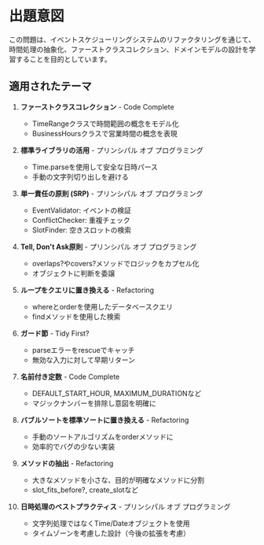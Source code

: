 # 出題意図

この問題は、イベントスケジューリングシステムのリファクタリングを通じて、時間処理の抽象化、ファーストクラスコレクション、ドメインモデルの設計を学習することを目的としています。

## 適用されたテーマ

1. **ファーストクラスコレクション** - Code Complete
   - TimeRangeクラスで時間範囲の概念をモデル化
   - BusinessHoursクラスで営業時間の概念を表現

2. **標準ライブラリの活用** - プリンシパル オブ プログラミング
   - Time.parseを使用して安全な日時パース
   - 手動の文字列切り出しを避ける

3. **単一責任の原則 (SRP)** - プリンシパル オブ プログラミング
   - EventValidator: イベントの検証
   - ConflictChecker: 重複チェック
   - SlotFinder: 空きスロットの検索

4. **Tell, Don't Ask原則** - プリンシパル オブ プログラミング
   - overlaps?やcovers?メソッドでロジックをカプセル化
   - オブジェクトに判断を委譲

5. **ループをクエリに置き換える** - Refactoring
   - whereとorderを使用したデータベースクエリ
   - findメソッドを使用した検索

6. **ガード節** - Tidy First?
   - parseエラーをrescueでキャッチ
   - 無効な入力に対して早期リターン

7. **名前付き定数** - Code Complete
   - DEFAULT_START_HOUR, MAXIMUM_DURATIONなど
   - マジックナンバーを排除し意図を明確に

8. **バブルソートを標準ソートに置き換える** - Refactoring
   - 手動のソートアルゴリズムをorderメソッドに
   - 効率的でバグの少ない実装

9. **メソッドの抽出** - Refactoring
   - 大きなメソッドを小さな、目的が明確なメソッドに分割
   - slot_fits_before?, create_slotなど

10. **日時処理のベストプラクティス** - プリンシパル オブ プログラミング
    - 文字列処理ではなくTime/Dateオブジェクトを使用
    - タイムゾーンを考慮した設計（今後の拡張を考慮）